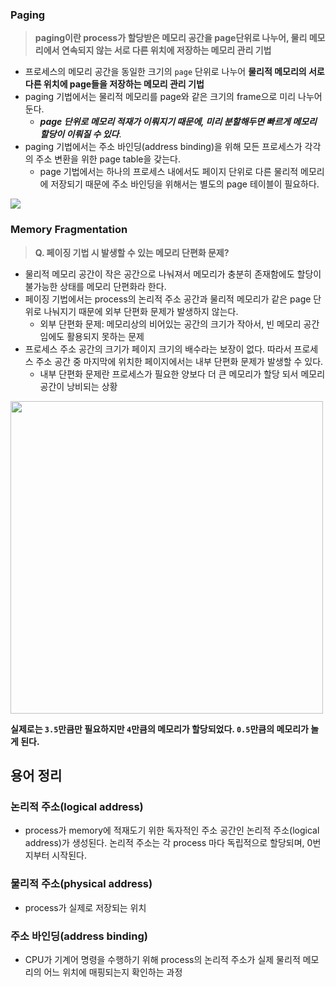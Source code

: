 ### Paging

> **paging이란 process가 할당받은 메모리 공간을 page단위로 나누어, 물리 메모리에서 연속되지 않는 서로 다른 위치에 저장하는 메모리 관리 기법**
- 프로세스의 메모리 공간을 동일한 크기의 `page` 단위로 나누어 **물리적 메모리의 서로 다른 위치에 page들을 저장하는 메모리 관리 기법**
- paging 기법에서는 물리적 메모리를 page와 같은 크기의 frame으로 미리 나누어 둔다. 
  - **_page 단위로 메모리 적재가 이뤄지기 때문에, 미리 분할해두면 빠르게 메모리 할당이 이뤄질 수 있다_**.
- paging 기법에서는 주소 바인딩(address binding)을 위해 모든 프로세스가 각각의 주소 변환을 위한 page table을 갖는다.
  - page 기법에서는 하나의 프로세스 내에서도 페이지 단위로 다른 물리적 메모리에 저장되기 때문에 주소 바인딩을 위해서는 별도의 page 테이블이 필요하다.


![](https://velog.velcdn.com/images/balparang/post/f67c5302-0fd4-4ce5-823a-208bb789f162/image.png)

### Memory Fragmentation

> **Q. 페이징 기법 시 발생할 수 있는 메모리 단편화 문제?**

- 물리적 메모리 공간이 작은 공간으로 나눠져서 메모리가 충분히 존재함에도 할당이 불가능한 상태를 메모리 단편화라 한다.
- 페이징 기법에서는 process의 논리적 주소 공간과 물리적 메모리가 같은 page 단위로 나눠지기 때문에 외부 단편화 문제가 발생하지 않는다.
  - 외부 단편화 문제: 메모리상의 비어있는 공간의 크기가 작아서, 빈 메모리 공간임에도 활용되지 못하는 문제
- 프로세스 주소 공간의 크기가 페이지 크기의 배수라는 보장이 없다. 따라서 프로세스 주소 공간 중 마지막에 위치한 페이지에서는 내부 단편화 문제가 발생할 수 있다.
  - 내부 단편화 문제란 프로세스가 필요한 양보다 더 큰 메모리가 할당 되서 메모리 공간이 낭비되는 상황

<img src="https://velog.velcdn.com/images/balparang/post/905fed2d-edc3-45aa-88f3-85b76641fca7/image.png" width="500">

**실제로는 `3.5`만큼만 필요하지만 `4`만큼의 메모리가 할당되었다. `0.5`만큼의 메모리가 놀게 된다.**

## 용어 정리 

### 논리적 주소(logical address)

- process가 memory에 적재도기 위한 독자적인 주소 공간인 논리적 주소(logical address)가 생성된다. 논리적 주소는 각 process 마다 독립적으로 할당되며, 0번지부터 시작된다.

### 물리적 주소(physical address)

- process가 실제로 저장되는 위치

### 주소 바인딩(address binding)

- CPU가 기계어 명령을 수행하기 위해 process의 논리적 주소가 실제 물리적 메모리의 어느 위치에 매핑되는지 확인하는 과정 


